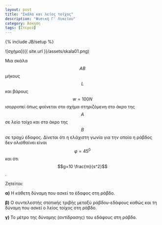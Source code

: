```yaml
---
layout: post
title: "Σκάλα και λείος τοίχος"
description: "Φυσική Γ' Λυκείου"
category: Άσκηση
tags: [Στερεό]
---
```

{% include JB/setup %}


![σχήμα]({{ site.url }}/assets/skala01.png) 


Μια σκάλα $$ΑΒ$$ μήκους $$L$$ και βάρους $$w = 100N$$ ισορροπεί όπως φαίνεται στο σχήμα στηριζόμενη στο άκρο της $$Α$$ σε λείο τοίχο και στο άκρο της $$Β$$ σε τραχύ έδαφος. Δίνεται ότι η ελάχιστη γωνία για την οποία η ράβδος δεν ολισθαίνει είναι $$φ = 45^0$$ και ότι $$g=10 \frac{m}{s^2}$$.

Ζητείται:

**α)** Η κάθετη δύναμη που ασκεί το έδαφος στη ράβδο.

**β)** Ο συντελεστής στατικής τριβής μεταξύ ράβδου-εδάφους καθώς και τη δύναμη που ασκεί ο λείος τοίχος στη ράβδο.

**γ)** Το μέτρο της δύναμης (αντίδρασης) του εδάφους στη ράβδο.